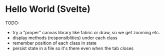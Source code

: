 # Hello World (Svelte)

TODO:
- try a "proper" canvas library like fabric or draw, so we get zooming etc.
- display methods (responsiblities) under each class
- remember position of each class in state
- persist state in a file so it's there even when the tab closes

